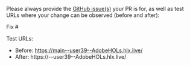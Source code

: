 Please always provide the [GitHub issue(s)](../issues) your PR is for, as well as test URLs where your change can be observed (before and after):

Fix #<gh-issue-id>

Test URLs:
- Before: https://main--user39--AdobeHOLs.hlx.live/
- After: https://<branch>--user39--AdobeHOLs.hlx.live/
